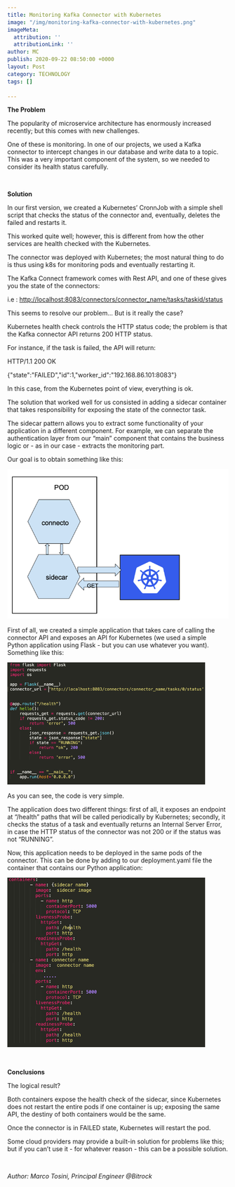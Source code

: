 ```yaml
---
title: Monitoring Kafka Connector with Kubernetes
image: "/img/monitoring-kafka-connector-with-kubernetes.png"
imageMeta:
  attribution: ''
  attributionLink: ''
author: MC
publish: 2020-09-22 08:50:00 +0000
layout: Post
category: TECHNOLOGY
tags: []

---
```


**The Problem**

The popularity of microservice architecture has enormously increased recently; but this comes with new challenges.

One of these is monitoring. In one of our projects, we used a Kafka connector to intercept changes in our database and write data to a topic. This was a very important component of the system, so we needed to consider its health status carefully.

<br />

**Solution**

In our first version, we created a Kubernetes’ CronnJob with a simple shell script that checks the status of the connector and, eventually, deletes the failed and restarts it.

This worked quite well; however, this is different from how the other services are health checked with the Kubernetes.

The connector was deployed with Kubernetes; the most natural thing to do is thus using k8s for monitoring pods and eventually restarting it.

The Kafka Connect framework comes with Rest API, and one of these gives you the state of the connectors:

i.e : [http://localhost:8083/connectors/connector_name/tasks/taskid/status](http://localhost:8083/connectors/connector_name/tasks/taskid/status)

This seems to resolve our problem... But is it really the case?

Kubernetes health check controls the HTTP status code; the problem is that the Kafka connector API returns 200 HTTP status.

For instance, if the task is failed, the API will return:

HTTP/1.1 200 OK

{"state":"FAILED","id":1,"worker_id":"192.168.86.101:8083"}

In this case, from the Kubernetes point of view, everything is ok.

The solution that worked well for us consisted in adding a sidecar container that takes responsibility for exposing the state of the connector task.

The sidecar pattern allows you to extract some functionality of your application in a different component. For example, we can separate the authentication layer from our “main” component that contains the business logic or - as in our case - extracts the monitoring part.

Our goal is to obtain something like this:

![](/img/s-1.png)

First of all, we created a simple application that takes care of calling the connector API and exposes an API for Kubernetes (we used a simple Python application using Flask - but you can use whatever you want). Something like this:

![](/img/s-2.png)

As you can see, the code is very simple.

The application does two different things: first of all, it exposes an endpoint at “/health” paths that will be called periodically by Kubernetes; secondly, it checks the status of a task and eventually returns an Internal Server Error, in case the HTTP status of the connector was not 200 or if the status was not “RUNNING”.

Now, this application needs to be deployed in the same pods of the connector. This can be done by adding to our deployment.yaml file the container that contains our Python application:

![](/img/s-3.png)

<br />

**Conclusions**

The logical result?

Both containers expose the health check of the sidecar, since Kubernetes does not restart the entire pods if one container is up; exposing the same API, the destiny of both containers would be the same.

Once the connector is in FAILED state, Kubernetes will restart the pod.

Some cloud providers may provide a built-in solution for problems like this; but if you can’t use it - for whatever reason - this can be a possible solution.

<br />

_Author: Marco Tosini, Principal Engineer @Bitrock_